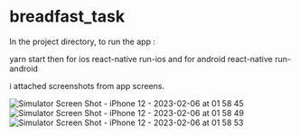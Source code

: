 # breadfast_task

In the project directory, to run the app :

yarn start
then for ios react-native run-ios and for android react-native run-android

i attached screenshots from app screens.


![Simulator Screen Shot - iPhone 12 - 2023-02-06 at 01 58 45](https://user-images.githubusercontent.com/45818682/216851921-fd74f627-213e-4399-8cd4-209df13fab87.png)
![Simulator Screen Shot - iPhone 12 - 2023-02-06 at 01 58 49](https://user-images.githubusercontent.com/45818682/216851922-b58b7d65-848d-485e-818f-24a62bb52407.png)
![Simulator Screen Shot - iPhone 12 - 2023-02-06 at 01 58 53](https://user-images.githubusercontent.com/45818682/216851924-10af7d39-f072-4676-aaba-3e7b4b1babd6.png)
